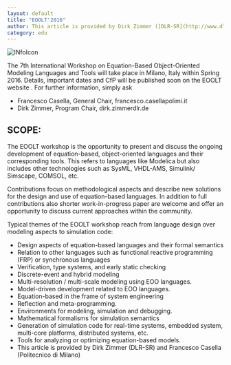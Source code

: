 ```yaml
---
layout: default
title: "EOOLT'2016"
author: This article is provided by Dirk Zimmer ([DLR-SR](http://www.dlr.de/sr/en/)) and Francesco Casella (Politecnico di Milano)
category: edu
---
```

![INfoIcon](InfoIcon.png)

The 7th International Workshop on Equation-Based Object-Oriented Modeling Languages and Tools will take place in Milano, Italy within Spring 2016. Details, important dates and CfP will be published soon on the EOOLT website . For further information, simply ask
- Francesco Casella, General Chair, francesco.casellapolimi.it
- Dirk Zimmer, Program Chair, dirk.zimmerdlr.de

## SCOPE:
The EOOLT workshop is the opportunity to present and discuss the ongoing development of equation-based, object-oriented languages and their corresponding tools. This refers to languages like Modelica but also includes other technologies such as SysML, VHDL-AMS, Simulink/ Simscape, COMSOL, etc.

Contributions focus on methodological aspects and describe new solutions for the design and use of equation-based languages. In addition to full contributions also shorter work-in-progress paper are welcome and offer an opportunity to discuss current approaches within the community.

Typical themes of the EOOLT workshop reach from language design over modeling aspects to simulation code:
- Design aspects of equation-based languages and their formal semantics
- Relation to other languages such as functional reactive programming (FRP) or synchronous languages
- Verification, type systems, and early static checking
- Discrete-event and hybrid modeling
- Multi-resolution / multi-scale modeling using EOO languages.
- Model-driven development related to EOO languages.
- Equation-based in the frame of system engineering
- Reflection and meta-programming.
- Environments for modeling, simulation and debugging.
- Mathematical formalisms for simulation semantics
- Generation of simulation code for real-time systems, embedded system, multi-core platforms, distributed systems, etc.
- Tools for analyzing or optimizing equation-based models.
- This article is provided by Dirk Zimmer (DLR-SR) and Francesco Casella (Politecnico di Milano)
